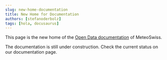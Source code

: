 ```yaml
---
slug: new-home-documentation
title: New Home for Documentation
authors: [stefanoderbolz]
tags: [hola, docusaurus]
---
```


This page is the new home of the [Open Data documentation](/) of MeteoSwiss.

<!-- truncate -->

The documentation is still under construction. Check the current status on our documentation page.

